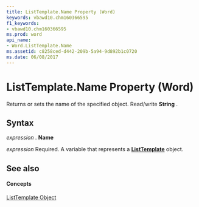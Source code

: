```yaml
---
title: ListTemplate.Name Property (Word)
keywords: vbawd10.chm160366595
f1_keywords:
- vbawd10.chm160366595
ms.prod: word
api_name:
- Word.ListTemplate.Name
ms.assetid: c8258ced-d442-209b-5a94-9d892b1c0720
ms.date: 06/08/2017
---
```



# ListTemplate.Name Property (Word)

Returns or sets the name of the specified object. Read/write  **String** .


## Syntax

 _expression_ . **Name**

 _expression_ Required. A variable that represents a **[ListTemplate](listtemplate-object-word.md)** object.


## See also


#### Concepts


[ListTemplate Object](listtemplate-object-word.md)

